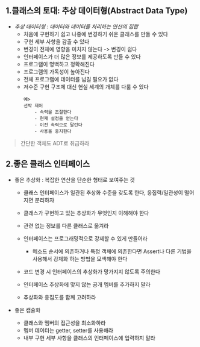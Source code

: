 ## 1.클래스의 토대: 추상 데이터형(Abstract Data Type)
- *추상 데이터형 : 데이터와 데이터를 처리하는 연산의 집합*
    - 처음에 구현하기 쉽고 나중에 변경하기 쉬운 클래스를 만들 수 있다
    - 구현 세부 사항을 감출 수 있다
    - 변경이 전체에 영향을 미치지 않는다 -> 변경이 쉽다
    - 인터페이스가 더 많은 정보를 제공하도록 만들 수 있다
    - 프로그램이 명백하고 정확해진다
    - 프로그램의 가독성이 높아진다
    - 전체 프로그램에 데이터를 넘길 필요가 없다
    - 저수준 구현 구조체 대신 현실 세계의 개체를 다룰 수 있다
        ```
        예>
        선박 제어
            - 속력을 조절한다
            - 현재 설정을 얻는다
            - 이전 속력으로 달린다
            - 사용을 중지한다
        ```

> 간단한 객체도 ADT로 취급하라

## 2.좋은 클래스 인터페이스
- 좋은 추상화 : 복잡한 연산을 단순한 형태로 보여주는 것
    - 클래스 인터페이스가 일관된 추상화 수준을 갖도록 한다, 응집력/일관성이 떨어지면 분리하자
    - 클래스가 구현하고 있는 추상화가 무엇인지 이해해야 한다
    - 관련 없는 정보를 다른 클래스로 옮겨라
    - 인터페이스는 프로그래밍적으로 강제할 수 있게 만들어라
        - 메소드 순서에 의존하거나 특정 객체에 의존한다면 Assert나 다른 기법을 사용해서 강제화 하는 방법을 모색해야 한다

    - 코드 변경 시 인터페이스의 추상화가 망가지지 않도록 주의한다
    - 인터페이스 추상화에 맞지 않는 공개 멤버를 추가하지 말라
    - 추상화와 응집도를 함께 고려하라


- 좋은 캡슐화
    - 클래스와 멤버의 접근성을 최소화하라
    - 멤버 데이터는 getter, setter를 사용해라
    - 내부 구현 세부 사항을 클래스의 인터페이스에 입력하지 말라
